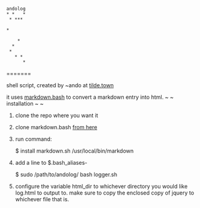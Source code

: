 	andolog
	* *   *
	 * *** 
	       
	*      
	       
	    *  
	  *    
	 *     
	   * * 
	      *

=======

shell script, created by ~ando at [tilde.town](http://www.tilde.town/~ando)

it uses [markdown.bash](https://github.com/chadbraunduin/markdown.bash) to convert a markdown entry into html.
~ ~ installation ~ ~ 

1. clone the repo where you want it
2. clone markdown.bash [from here](https://github.com/chadbraunduin/markdown.bash)
3. run command:

	$ install markdown.sh /usr/local/bin/markdown

4. add a line to $.bash_aliases-

	$ sudo /path/to/andolog/ bash logger.sh

5. configure the variable html_dir to whichever directory you would like log.html to output to. make sure to copy the enclosed copy of jquery to whichever file that is.
